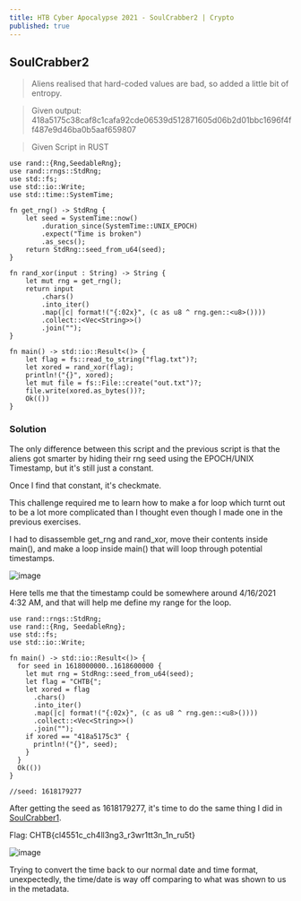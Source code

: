 ```yaml
---
title: HTB Cyber Apocalypse 2021 - SoulCrabber2 | Crypto
published: true
---
```


## [](#header-2)SoulCrabber2

> Aliens realised that hard-coded values are bad, so added a little bit of entropy.

> Given output: 418a5175c38caf8c1cafa92cde06539d512871605d06b2d01bbc1696f4ff487e9d46ba0b5aaf659807

> Given Script in RUST

```
use rand::{Rng,SeedableRng};
use rand::rngs::StdRng;
use std::fs;
use std::io::Write;
use std::time::SystemTime;

fn get_rng() -> StdRng {
    let seed = SystemTime::now()
        .duration_since(SystemTime::UNIX_EPOCH)
        .expect("Time is broken")
        .as_secs();
    return StdRng::seed_from_u64(seed);
}

fn rand_xor(input : String) -> String {
    let mut rng = get_rng();
    return input
        .chars()
        .into_iter()
        .map(|c| format!("{:02x}", (c as u8 ^ rng.gen::<u8>())))
        .collect::<Vec<String>>()
        .join("");
}

fn main() -> std::io::Result<()> {
    let flag = fs::read_to_string("flag.txt")?;
    let xored = rand_xor(flag);
    println!("{}", xored);
    let mut file = fs::File::create("out.txt")?;
    file.write(xored.as_bytes())?;
    Ok(())
}

```

### [](#header-3)Solution

The only difference between this script and the previous script is that the aliens got smarter by hiding their rng seed using the EPOCH/UNIX Timestamp, but it's still just a constant.

Once I find that constant, it's checkmate.

This challenge required me to learn how to make a for loop which turnt out to be a lot more complicated than I thought even though I made one in the previous exercises.

I had to disassemble get_rng and rand_xor, move their contents inside main(), and make a loop inside main() that will loop through potential timestamps.

![image](https://user-images.githubusercontent.com/81070073/115827038-9abc1d80-a3c0-11eb-9fbb-03400daf3f5a.png)

Here tells me that the timestamp could be somewhere around 4/16/2021 4:32 AM, and that will help me define my range for the loop.

```
use rand::rngs::StdRng;
use rand::{Rng, SeedableRng};
use std::fs;
use std::io::Write;

fn main() -> std::io::Result<()> {
  for seed in 1618000000..1618600000 {
    let mut rng = StdRng::seed_from_u64(seed);
    let flag = "CHTB{";
    let xored = flag
      .chars()
      .into_iter()
      .map(|c| format!("{:02x}", (c as u8 ^ rng.gen::<u8>())))
      .collect::<Vec<String>>()
      .join("");
    if xored == "418a5175c3" {
      println!("{}", seed);
    }
  }
  Ok(())
}

//seed: 1618179277
```

After getting the seed as 1618179277, it's time to do the same thing I did in [SoulCrabber1](https://damoneer.github.io/hacker-blog/SoulCrabber-Crypto).

Flag: CHTB{cl4551c_ch4ll3ng3_r3wr1tt3n_1n_ru5t}

![image](https://user-images.githubusercontent.com/81070073/115827849-ba077a80-a3c1-11eb-9614-20e8e7524264.png)

Trying to convert the time back to our normal date and time format, unexpectedly, the time/date is way off comparing to what was shown to us in the metadata.

